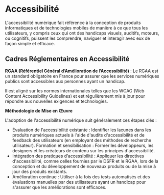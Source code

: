 # Accessibilité

L'accessibilité numérique fait référence à la conception de produits informatiques et de technologies mobiles de manière à ce que tous les utilisateurs, y compris ceux qui ont des handicaps visuels, auditifs, moteurs, ou cognitifs, puissent les comprendre, naviguer et interagir avec eux de façon simple et efficace. 

## Cadres Réglementaires en Accessibilité

**RGAA (Référentiel Général d’Amélioration de l’Accessibilité)** : Le RGAA est un standard obligatoire en France pour assurer que les services numériques publics sont accessibles aux personnes ayant un handicap.

Il est aligné sur les normes internationales telles que les WCAG (Web Content Accessibility Guidelines) et est régulièrement mis à jour pour répondre aux nouvelles exigences et technologies.

**Méthodologie de Mise en Œuvre**

L'adoption de l'accessibilité numérique suit généralement ces étapes clés :

* Évaluation de l'accessibilité existante : Identifier les lacunes dans les produits numériques actuels à l'aide d'audits d'accessibilité et de feedback des utilisateurs (en employant des méthodes de recherche utilisateur).
Formation et sensibilisation : Former les développeurs, les designers et les créateurs de contenu sur les principes d'accessibilité.
* Intégration des pratiques d'accessibilité : Appliquer les directives d'accessibilité, comme celles fournies par le DSFR et le RGAA, lors de la conception et du développement de nouveaux produits ou de la mise à jour des produits existants.
* Amélioration continue : Utiliser à la fois des tests automatisés et des évaluations manuelles par des utilisateurs ayant un handicap pour s'assurer que les améliorations sont efficaces.